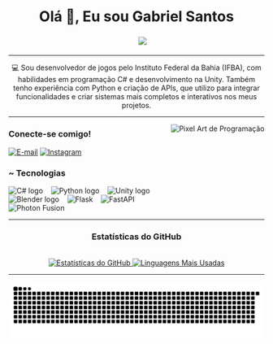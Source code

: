#

<div align="center">
  <h1>Olá 👋, Eu sou Gabriel Santos</h1>
</div>
<div align="center">
  <h3>
    &nbsp;&nbsp;&nbsp;&nbsp;&nbsp;
    <img src="https://readme-typing-svg.herokuapp.com/?color=%2300BFFF&lines=C%23+|+Unity+|+2D/3D+|+API%27s+|+Desenvolvimento+de+Jogos&vCenter=true&width=590&height=50&pause=1000&font_size=20">
  </h3>
</div>

---

<p align="center">
  💻 Sou desenvolvedor de jogos pelo Instituto Federal da Bahia (IFBA), com habilidades em programação C# e desenvolvimento na Unity. Também tenho experiência com Python e criação de APIs, que utilizo para integrar funcionalidades e criar sistemas mais completos e interativos nos meus projetos.
</p>

---

<img align="right" alt="Pixel Art de Programação" height="150px" src="https://media2.giphy.com/media/qgQUggAC3Pfv687qPC/200w.gif?cid=6c09b9528xxz9hcjxmigja9bxha8a8w4vng0xdkmufpi3lrq&ep=v1_gifs_search&rid=200w.gif&ct=g" style="margin-left: 10px;">
<h3 align="left">Conecte-se comigo!</h3>

[![E-mail](https://img.shields.io/badge/-Email-000?style=for-the-badge&logo=gmail&logoColor=00BFFF&color=000)](mailto:gabi_drew@live.com)
[![Instagram](https://img.shields.io/badge/-Instagram-000?style=for-the-badge&logo=instagram&logoColor=00BFFF&color=000)](https://www.instagram.com/gb_conceicao/)

<h3 align="left">~ Tecnologias</h3>

<div align="left">
  <img src="https://cdn.jsdelivr.net/gh/devicons/devicon/icons/csharp/csharp-original.svg" height="25" alt="C# logo" />
  <img width="8" />
  <img src="https://cdn.jsdelivr.net/gh/devicons/devicon/icons/python/python-original.svg" height="25" alt="Python logo" />
  <img width="8" />
  <img src="https://cdn.jsdelivr.net/gh/devicons/devicon/icons/unity/unity-original.svg" height="25" alt="Unity logo" />
  <img width="8" />
  <img src="https://cdn.jsdelivr.net/gh/devicons/devicon/icons/blender/blender-original.svg" height="25" alt="Blender logo" />
  <img width="8" />
  <img src="https://img.shields.io/badge/Flask-000?style=for-the-badge&logo=flask&logoColor=00BFFF" height="25" alt="Flask" />
  <img width="8" />
  <img src="https://img.shields.io/badge/FastAPI-000?style=for-the-badge&logo=fastapi&logoColor=00BFFF" height="25" alt="FastAPI" />
  <img width="8" />
  <img src="https://img.shields.io/badge/Photon_Fusion-000?style=for-the-badge&logo=unity&logoColor=00BFFF" height="25" alt="Photon Fusion" />
  <br>
</div>

---

<div style="text-align: center;" align="center">
  <h3>Estatísticas do GitHub</h3>
  <br>
  <a href="https://play.unity.com/pt/games/ecef70bb-75bb-49fd-8cf0-d81da863381d/imlok-chat-14">
    <img src="https://github-readme-stats-git-masterrstaa-rickstaa.vercel.app/api?username=imlokdev&hide_title=true&show_icons=true&include_all_commits=false&count_private=true&line_height=25&hide=issues&bg_color=000&title_color=00BFFF&text_color=FFFFFF&border_radius=3&border_color=00BFFF&icon_color=00BFFF&theme=jolly" alt="Estatísticas do GitHub">
  </a>

  <a href="https://play.unity.com/pt/games/ecef70bb-75bb-49fd-8cf0-d81da863381d/imlok-chat-14">
    <img src="https://github-readme-stats-git-masterrstaa-rickstaa.vercel.app/api/top-langs/?username=imlokdev&line_height=10&card_width=290&layout=compact&hide_title=false&count_private=true&langs_count=4&show_icons=true&title_color=00BFFF&hide=html,scss,less&bg_color=000&text_color=FFFFFF&border_radius=3&border_color=00BFFF" alt="Linguagens Mais Usadas">
  </a>
</div>

---

<picture align="center">
  <source media="(prefers-color-scheme: dark)" srcset="https://raw.githubusercontent.com/imlokdev/imlokdev/output/github-contribution-grid-snake-dark.svg">
  <source media="(prefers-color-scheme: light)" srcset="https://raw.githubusercontent.com/imlokdev/imlokdev/output/github-contribution-grid-snake-dark.svg">
  <img align="center" alt="Animação da Snake de Contribuições" src="https://raw.githubusercontent.com/imlokdev/imlokdev/output/github-contribution-grid-snake.svg">
</picture>
